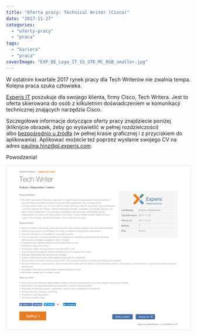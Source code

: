 ```yaml
---
title: "Oferta pracy: Technical Writer (Cisco)"
date: "2017-11-27"
categories: 
  - "oferty-pracy"
  - "praca"
tags: 
  - "kariera"
  - "praca"
coverImage: "EXP_BE_Logo_IT_SS_STK_MC_RGB_smaller.jpg"
---
```


W ostatnim kwartale 2017 rynek pracy dla Tech Writerów nie zwalnia tempa. Kolejna praca szuka człowieka.

[Experis IT](http://www.experis.pl/) poszukuje dla swojego klienta, firmy Cisco, Tech Writera. Jest to oferta skierowana do osób z kilkuletnim doświadczeniem w komunikacji technicznej znających narzędzia Cisco.

Szczegółowe informacje dotyczące oferty pracy znajdziecie poniżej (kliknijcie obrazek, żeby go wyświetlić w pełnej rozdzielczości) albo [bezpośrednio u źródła](http://www.experis.pl/szukaj-pracy/oferty-pracy/?ad_name=tech-writer&ad_id=MTQ0MzgzXzBfMTE5Mg==_0) (w pełnej krasie graficznej i z przyciskiem do aplikowania). Aplikować możecie też poprzez wysłanie swojego CV na adres [paulina.hinz@pl.experis.com](mailto:paulina.hinz@pl.experis.com).

Powodzenia!

[![Oferta Tech Writer Cisco Experis IT](images/cisco_experis_tech_writer.png)](http://techwriter.pl/wp-content/uploads/2017/11/cisco_experis_tech_writer.png)
